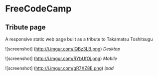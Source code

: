 # FreeCodeCamp

## Tribute page
A responsive static web page built as a tribute to Takamatsu Toshitsugu

![screenshot]
(http://i.imgur.com/lQBz3LB.png)
*Desktop* 

![screenshot]
(http://i.imgur.com/RYbUfOj.png)
*Mobile*

![screenshot]
(http://i.imgur.com/gR7XZ8E.png)
*ipad*